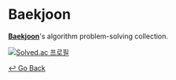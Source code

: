 # Baekjoon

**[Baekjoon](https://www.acmicpc.net/)**'s algorithm problem-solving collection.

[![Solved.ac 프로필](http://mazassumnida.wtf/api/v2/generate_badge?boj=leesese&cache=c)](https://solved.ac/leesese)



[↩️ Go Back](https://github.com/lisy0123/Study/tree/master/ETC)
